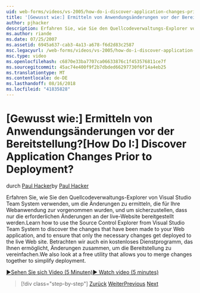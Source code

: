 ```yaml
---
uid: web-forms/videos/vs-2005/how-do-i-discover-application-changes-prior-to-deployment
title: '[Gewusst wie:] Ermitteln von Anwendungsänderungen vor der Bereitstellung? | Microsoft-Dokumentation'
author: pjhacker
description: Erfahren Sie, wie Sie den Quellcodeverwaltungs-Explorer von Visual Studio Team System verwenden, um die Änderungen zu ermitteln, die Ihre Web-Anwendung und Ensur vorgenommen wurden...
ms.author: riande
ms.date: 07/25/2007
ms.assetid: 6945a637-cab3-4a13-a678-f6d2d83c2587
msc.legacyurl: /web-forms/videos/vs-2005/how-do-i-discover-application-changes-prior-to-deployment
msc.type: video
ms.openlocfilehash: c6870e33ba7707ca06633876c1f453576811ce7f
ms.sourcegitcommit: 45ac74e400f9f2b7dbded66297730f6f14a4eb25
ms.translationtype: MT
ms.contentlocale: de-DE
ms.lasthandoff: 08/16/2018
ms.locfileid: "41835828"
---
```

<a name="how-do-i-discover-application-changes-prior-to-deployment"></a><span data-ttu-id="1d2ae-104">[Gewusst wie:] Ermitteln von Anwendungsänderungen vor der Bereitstellung?</span><span class="sxs-lookup"><span data-stu-id="1d2ae-104">[How Do I:] Discover Application Changes Prior to Deployment?</span></span>
====================
<span data-ttu-id="1d2ae-105">durch [Paul Hacker](https://github.com/pjhacker)</span><span class="sxs-lookup"><span data-stu-id="1d2ae-105">by [Paul Hacker](https://github.com/pjhacker)</span></span>

<span data-ttu-id="1d2ae-106">Erfahren Sie, wie Sie den Quellcodeverwaltungs-Explorer von Visual Studio Team System verwenden, um die Änderungen zu ermitteln, die für Ihre Webanwendung zur vorgenommen wurden, und um sicherzustellen, dass nur die erforderlichen Änderungen an der live-Website bereitgestellt werden.</span><span class="sxs-lookup"><span data-stu-id="1d2ae-106">Learn how to use the Source Control Explorer from Visual Studio Team System to discover the changes that have been made to your Web application, and to ensure that only the necessary changes get deployed to the live Web site.</span></span> <span data-ttu-id="1d2ae-107">Betrachten wir auch ein kostenloses Dienstprogramm, das Ihnen ermöglicht, Änderungen zusammen, um die Bereitstellung zu vereinfachen.</span><span class="sxs-lookup"><span data-stu-id="1d2ae-107">We also look at a free utility that allows you to merge changes together to simplify deployment.</span></span>

[<span data-ttu-id="1d2ae-108">&#9654;Sehen Sie sich Video (5 Minuten)</span><span class="sxs-lookup"><span data-stu-id="1d2ae-108">&#9654; Watch video (5 minutes)</span></span>](https://channel9.msdn.com/Blogs/ASP-NET-Site-Videos/how-do-i-discover-application-changes-prior-to-deployment)

> [!div class="step-by-step"]
> <span data-ttu-id="1d2ae-109">[Zurück](how-do-i-publish-and-analyze-test-results.md)
> [Weiter](how-do-i-implement-continuous-integration-with-team-foundation.md)</span><span class="sxs-lookup"><span data-stu-id="1d2ae-109">[Previous](how-do-i-publish-and-analyze-test-results.md)
[Next](how-do-i-implement-continuous-integration-with-team-foundation.md)</span></span>
